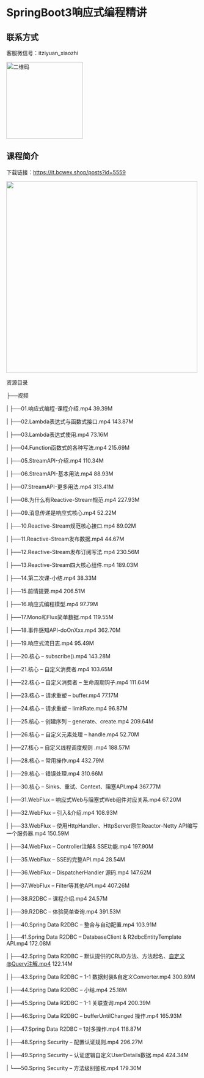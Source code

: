 # SpringBoot3响应式编程精讲

## 联系方式

客服微信号：itziyuan_xiaozhi

<img src="https://ziyuanyun.oss-cn-guangzhou.aliyuncs.com/common/20240614073449/666b82192834a.jpg" width="200" height="200" alt="二维码">

## 课程简介

下载链接：https://it.bcwex.shop/posts?id=5559

<img src="https://ziyuanyun.oss-cn-guangzhou.aliyuncs.com/yun/20241201163018/674c1e9aae78a.jpg" width="500" alt="">

  

 资源目录

 ├──视频

 | ├──01.响应式编程-课程介绍.mp4 39.39M

 | ├──02.Lambda表达式与函数式接口.mp4 143.87M

 | ├──03.Lambda表达式使用.mp4 73.16M

 | ├──04.Function函数式的各种写法.mp4 215.69M

 | ├──05.StreamAPI-介绍.mp4 110.34M

 | ├──06.StreamAPI-基本用法.mp4 88.93M

 | ├──07.StreamAPI-更多用法.mp4 313.41M

 | ├──08.为什么有Reactive-Stream规范.mp4 227.93M

 | ├──09.消息传递是响应式核心.mp4 52.22M

 | ├──10.Reactive-Stream规范核心接口.mp4 89.02M

 | ├──11.Reactive-Stream发布数据.mp4 44.67M

 | ├──12.Reactive-Stream发布订阅写法.mp4 230.56M

 | ├──13.Reactive-Stream四大核心组件.mp4 189.03M

 | ├──14.第二次课-小结.mp4 38.33M

 | ├──15.前情提要.mp4 206.51M

 | ├──16.响应式编程模型.mp4 97.79M

 | ├──17.Mono和Flux简单数据.mp4 119.55M

 | ├──18.事件感知API-doOnXxx.mp4 362.70M

 | ├──19.响应式流日志.mp4 95.49M

 | ├──20.核心 &#8211; subscribe().mp4 143.28M

 | ├──21.核心 &#8211; 自定义消费者.mp4 103.65M

 | ├──22.核心 &#8211; 自定义消费者 &#8211; 生命周期钩子.mp4 111.64M

 | ├──23.核心 &#8211; 请求重塑 &#8211; buffer.mp4 77.17M

 | ├──24.核心 &#8211; 请求重塑 &#8211; limitRate.mp4 96.87M

 | ├──25.核心 &#8211; 创建序列 &#8211; generate、create.mp4 209.64M

 | ├──26.核心 &#8211; 自定义元素处理 &#8211; handle.mp4 52.70M

 | ├──27.核心 &#8211; 自定义线程调度规则 .mp4 188.57M

 | ├──28.核心 &#8211; 常用操作.mp4 432.79M

 | ├──29.核心 &#8211; 错误处理.mp4 310.66M

 | ├──30.核心 &#8211; Sinks、重试、Context、阻塞API.mp4 367.77M

 | ├──31.WebFlux &#8211; 响应式Web与阻塞式Web组件对应关系.mp4 67.20M

 | ├──32.WebFlux &#8211; 引入&amp;介绍.mp4 108.93M

 | ├──33.WebFlux &#8211; 使用HttpHandler、HttpServer原生Reactor-Netty API编写一个服务器.mp4 150.59M

 | ├──34.WebFlux &#8211; Controller注解&amp; SSE功能.mp4 197.90M

 | ├──35.WebFlux &#8211; SSE的完整API.mp4 28.54M

 | ├──36.WebFlux &#8211; DispatcherHandler 源码.mp4 147.62M

 | ├──37.WebFlux &#8211; Filter等其他API.mp4 407.26M

 | ├──38.R2DBC &#8211; 课程介绍.mp4 24.57M

 | ├──39.R2DBC &#8211; 体验简单查询.mp4 391.53M

 | ├──40.Spring Data R2DBC &#8211; 整合与自动配置.mp4 103.91M

 | ├──41.Spring Data R2DBC &#8211; DatabaseClient &amp; R2dbcEntityTemplate API.mp4 172.08M

 | ├──42.Spring Data R2DBC &#8211; 默认提供的CRUD方法、方法起名、自定义@Query注解.mp4 122.14M

 | ├──43.Spring Data R2DBC &#8211; 1-1 数据封装&amp;自定义Converter.mp4 300.89M

 | ├──44.Spring Data R2DBC &#8211; 小结.mp4 25.18M

 | ├──45.Spring Data R2DBC &#8211; 1-1 关联查询.mp4 200.39M

 | ├──46.Spring Data R2DBC &#8211; bufferUntilChanged 操作.mp4 165.93M

 | ├──47.Spring Data R2DBC &#8211; 1对多操作.mp4 118.87M

 | ├──48.Spring Security &#8211; 配置认证规则.mp4 296.27M

 | ├──49.Spring Security &#8211; 认证逻辑自定义UserDetails数据.mp4 424.34M

 | └──50.Spring Security &#8211; 方法级别鉴权.mp4 179.30M

  
